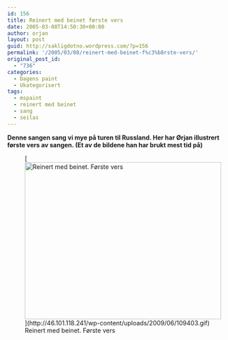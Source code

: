 ```yaml
---
id: 156
title: Reinert med beinet første vers
date: 2005-03-08T14:50:30+00:00
author: orjan
layout: post
guid: http://sakligdotno.wordpress.com/?p=156
permalink: '/2005/03/08/reinert-med-beinet-f%c3%b8rste-vers/'
original_post_id:
  - "736"
categories:
  - Dagens paint
  - Ukategorisert
tags:
  - mspaint
  - reinert med beinet
  - sang
  - seilas
---
```

**Denne sangen sang vi mye på turen til Russland. Her har Ørjan illustrert første vers av sangen. (Et av de bildene han har brukt mest tid på)**
  
<figure id="attachment_157" style="width: 449px" class="wp-caption aligncenter">[<img src="http://46.101.118.241/wp-content/uploads/2009/06/109403.gif" alt="Reinert med beinet. Første vers" title="109403" width="449" height="360" class="size-full wp-image-157" />](http://46.101.118.241/wp-content/uploads/2009/06/109403.gif)<figcaption class="wp-caption-text">Reinert med beinet. Første vers</figcaption></figure>